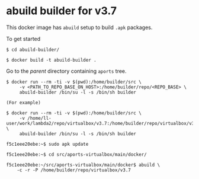 # abuild builder for v3.7

This docker image has `abuild` setup to build `.apk` packages.

To get started

```
$ cd abuild-builder/

$ docker build -t abuild-builder .
```

Go to the _parent_ directory containing `aports` tree.

```
$ docker run --rm -ti -v $(pwd):/home/builder/src \
     -v <PATH_TO_REPO_BASE_ON_HOST>:/home/builder/repo/<REPO_BASE> \
     abuild-builder /bin/su -l -s /bin/sh builder

(For example)

$ docker run --rm -ti -v $(pwd):/home/builder/src \
     -v /home/ll-user/work/lambda2/repo/virtualbox/v3.7:/home/builder/repo/virtualbox/v3.7 \
     abuild-builder /bin/su -l -s /bin/sh builder

f5c1eee20ebe:~$ sudo apk update

f5c1eee20ebe:~$ cd src/aports-virtualbox/main/docker/

f5c1eee20ebe:~/src/aports-virtualbox/main/docker$ abuild \
    -c -r -P /home/builder/repo/virtualbox/v3.7
```

